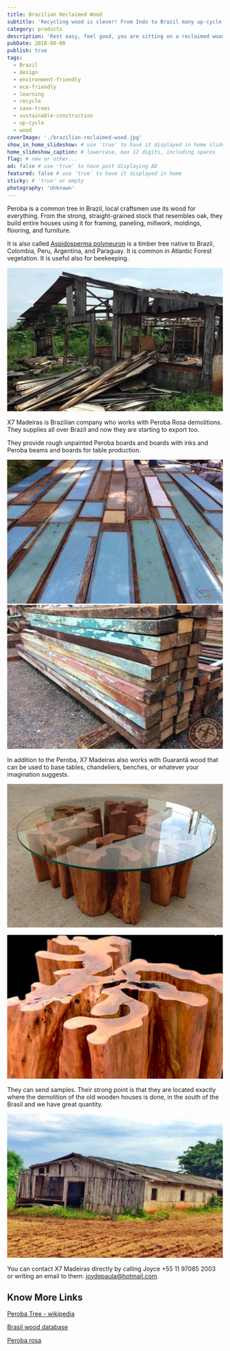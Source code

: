 ```yaml
---
title: Brazilian Reclaimed Wood
subtitle: 'Recycling wood is clever! From Indo to Brazil many up-cycle old timber turning it into furniture.'
category: products
description: 'Rest easy, feel good, you are sitting on a reclaimed wood chair! Recently in Brazil we have seen a big boom in furniture made from reclaimed wood.'
pubDate: 2018-08-08
publish: true
tags:
  - Brazil
  - design
  - environment-friendly
  - eco-friendly
  - learning
  - recycle
  - save-trees
  - sustainable-construction
  - up-cycle
  - wood
coverImage: './brazilian-reclaimed-wood.jpg'
show_in_home_slideshow: # use 'true' to have it displayed in home slideshow
home_slideshow_caption: # lowercase, max 12 digits, including spaces
flag: # new or other...
ad: false # use 'true' to have post displaying AD
featured: false # use 'true' to have it displayed in home
sticky: # 'true' or empty
photography: 'Unknown'
---
```


Peroba is a common tree in Brazil, local craftsmen use its wood for everything. From the strong, straight-grained stock that resembles oak, they build entire houses using it for framing, paneling, millwork, moldings, flooring, and furniture.

It is also called [Aspidosperma polyneuron](https://en.wikipedia.org/wiki/Aspidosperma_polyneuron) is a timber tree native to Brazil, Colombia, Peru, Argentina, and Paraguay. It is common in Atlantic Forest vegetation. It is useful also for beekeeping.

![X7 Woods works in the demolitions field.](./brazilian-reclaimed-wood-05.jpg)

X7 Madeiras is Brazilian company who works with Peroba Rosa demolitions. They supplies all over Brazil and now they are starting to export too.

They provide rough unpainted Peroba boards and boards with inks and Peroba beams and boards for table production.

![Re-cycled boards](./brazilian-reclaimed-wood-04.jpg)
![Re-cycled beams](./brazilian-reclaimed-wood-07.jpg)

In addition to the Peroba, X7 Madeiras also works with Guarantã wood that can be used to base tables, chandeliers, benches, or whatever your imagination suggests.

![Guarantã wood](./brazilian-reclaimed-wood-02.jpg)

![Guarantã wood](./brazilian-reclaimed-wood-08.jpg)

They can send samples. Their strong point is that they are located exactly where the demolition of the old wooden houses is done, in the south of the Brasil and we have great quantity.

![They can send samples.](./brazilian-reclaimed-wood-06.jpg)

You can contact X7 Madeiras directly by calling Joyce +55 11 97085 2003 or writing an email to them: joydepaula@hotmail.com.

## Know More Links

[Peroba Tree - wikipedia](https://en.wikipedia.org/wiki/Aspidosperma_polyneuron)

[Brasil wood database](https://www.wood-database.com/brazilwood/)

[Peroba rosa](https://www.wood-database.com/peroba-rosa/)
